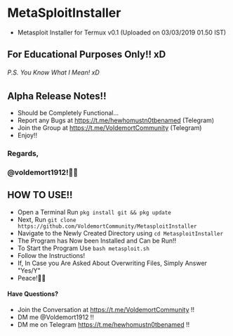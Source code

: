 # MetaSploitInstaller
- Metasploit Installer for Termux v0.1 (Uploaded on 03/03/2019 01.50 IST)
## For Educational Purposes Only!! xD
###### P.S. You Know What I Mean! xD
## Alpha Release Notes!!
* Should be Completely Functional...
* Report any Bugs at https://t.me/hewhomustn0tbenamed (Telegram)
* Join the Group at https://t.me/VoldemortCommunity (Telegram)
* Enjoy!!

### Regards,
### @voldemort1912!🖖🏻

## HOW TO USE!!
* Open a Terminal Run `pkg install git && pkg update`
* Next, Run `git clone https://github.com/VoldemortCommunity/MetasploitInstaller`
* Navigate to the Newly Created Directory using `cd MetasploitInstaller`
* The Program has Now been Installed and Can be Run!!
* To Start the Program Use `bash metasploit.sh`
* Follow the Instructions!
* If, In Case you Are Asked About Overwriting Files, Simply Answer "Yes/Y"
* Peace!🖖🏻
#### Have Questions?
* Join the Conversation at https://t.me/VoldemortCommunity !!
* DM me @Voldemort1912 !!
* DM me on Telegram https://t.me/hewhomustn0tbenamed !!
